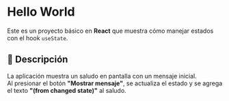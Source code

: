 # Hello World

Este es un proyecto básico en **React** que muestra cómo manejar estados con el hook `useState`.

## 🚀 Descripción
La aplicación muestra un saludo en pantalla con un mensaje inicial.  
Al presionar el botón **"Mostrar mensaje"**, se actualiza el estado y se agrega el texto **"(from changed state)"** al saludo.